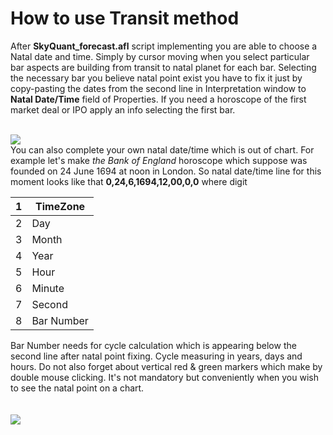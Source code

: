 # How to use Transit method #

After **SkyQuant\_forecast.afl** script implementing you are able to choose a Natal date and time. Simply by cursor moving when you select particular bar aspects are building from transit to natal planet for each bar. Selecting the necessary bar you believe natal point exist you have to fix it just by copy-pasting the dates from the second line in Interpretation window to **Natal Date/Time** field of Properties. If you need a horoscope of the first market deal or IPO apply an info selecting the first bar.

<br>
<img src='https://lh4.googleusercontent.com/--gxADoInh28/T2oj8P-3RkI/AAAAAAAAAEU/lFfCiHgQtcQ/s1225/transit2.png' />

<br>
You can also complete your own natal date/time which is out of chart. For example let's make <i>the Bank of England</i> horoscope which suppose was founded on 24 June 1694 at noon in London. So natal date/time line for this moment looks like that <b>0,24,6,1694,12,00,0,0</b> where digit<br>
<table><thead><th> 1 </th><th> TimeZone </th></thead><tbody>
<tr><td> 2 </td><td> Day </td></tr>
<tr><td> 3 </td><td> Month </td></tr>
<tr><td> 4 </td><td> Year </td></tr>
<tr><td> 5 </td><td> Hour </td></tr>
<tr><td> 6 </td><td> Minute </td></tr>
<tr><td> 7 </td><td> Second </td></tr>
<tr><td> 8 </td><td> Bar Number </td></tr></tbody></table>

Bar Number needs for cycle calculation which is appearing below the second line after natal point fixing. Cycle measuring in years, days and hours. Do not also forget about vertical red & green markers which make by double mouse clicking. It's not mandatory but conveniently when you wish to see the natal point on a chart.<br>
<br>
<br>
<img src='https://lh4.googleusercontent.com/-pr8v2hQ9MuE/T2oj8czE9II/AAAAAAAAAEQ/Sg5uBwanTA0/s1225/transitBoE.png' />